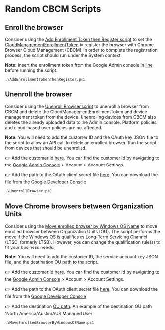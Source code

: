 # Random CBCM Scripts
## Enroll the browser
Consider using the [Add Enrollment Token then Register script](AddEnrollmentTokenThenRegister.ps1) to set the [CloudManagementEnrollmentToken](https://chromeenterprise.google/policies/#CloudManagementEnrollmentToken) to register the browser with Chrome Browser Cloud Management (CBCM). In order to complete the registration process, the script should run under the System context.

**Note:** Insert the enrollment token from the Google Admin console in [line](AddEnrollmentTokenThenRegister.ps1#L9) before running the script.

```
.\AddEnrollmentTokenThenRegister.ps1
```

## Unenroll the browser
Consider using the [Unenroll Browser script](UnenrollBrowser.ps1) to unenroll a browser from CBCM and delete the CloudManagementEnrollmentToken and device management token from the device. Unenrolling devices from CBCM also deletes the already uploaded data to the Admin console. Platform policies and cloud-based user policies are not affected.

**Note:** You will need to add the customer ID and the OAuth key JSON file to the script to allow an API call to delete an enrolled browser. Run the script from devices that should be unenrolled. 

 :point_right: Add the customer id [here](https://github.com/google/ChromeBrowserEnterprise/blob/main/ps/src/cbcm/UnenrollBrowser.ps1#L159). You can find the customer Id by navigating to the  [Google Admin Console](https://admin.google.com)  > Account > Account Settings. 
 
 :point_right: Add the path to the OAuth client secret file [here](https://github.com/google/ChromeBrowserEnterprise/blob/main/ps/src/cbcm/UnenrollBrowser.ps1#L161). You can download the file from the [Google Developer Console](https://console.developers.google.com/apis/api/admin.googleapis.com/overview?project=_)


```
.\UnenrollBrowser.ps1
```

## Move Chrome browsers between Organization Units
Consider using the [Move enrolled browser by Windows OS Name](MoveEnrolledBrowserByWindowsOSName.ps1) to move enrolled browser between Organization Units (OU). The script performs the move if the Windows OS is qualifies as Long-Term Servicing Channel (LTSC, formerly LTSB). However, you can change the qualification rule(s) to fit your business needs.

**Note:** You will need to add the customer ID, the service account key JSON file, and the destination OU path to the script. 

 :point_right: Add the customer id [here](https://github.com/google/ChromeBrowserEnterprise/blob/main/ps/src/cbcm/MoveEnrolledBrowserByWindowsOSName.ps1#L33). You can find the customer Id by navigating to the  [Google Admin Console](https://admin.google.com)  > Account > Account Settings. 
 
 :point_right: Add the path to the OAuth client secret file [here]((https://github.com/google/ChromeBrowserEnterprise/blob/main/ps/src/cbcm/MoveEnrolledBrowserByWindowsOSName.ps1#L48)). You can download the file from the [Google Developer Console](https://console.developers.google.com/apis/api/admin.googleapis.com/overview?project=_)
 
  :point_right: Add the destination [OU path](https://github.com/google/ChromeBrowserEnterprise/blob/main/ps/src/cbcm/MoveEnrolledBrowserByWindowsOSName.ps1#L50). An example of the  destination OU path 'North America/Austin/AUS Managed User'


```
.\MoveEnrolledBrowserByWindowsOSName.ps1
```

